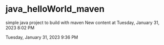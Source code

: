 # java_helloWorld_maven
simple java project to build with maven
New content at Tuesday, January 31, 2023 8:02 PM

Tuesday, January 31, 2023 9:36 PM


